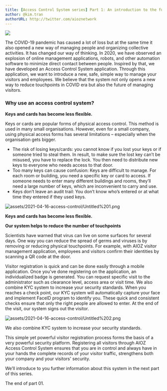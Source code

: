 ```yaml
---
title: [Access Control System series] Part 1: An introduction to the future.
author: @kim.tran
authorURL: http://twitter.com/aioznetwork
---
```

![](assets/2021-04-16-access-control/Untitled.png)
<!--truncate-->

The COVID-19 pandemic has caused a lot of loss but at the same time it also opened a new way of managing people and organizing collective activities. It has changed our way of thinking. In 2020, we have observed an explosion of online management applications, robots, and other automation software to minimize direct contact between people. Inspired by that, we have developed an Access Control System application. Through this application, we want to introduce a new, safe, simple way to manage your visitors and employees. We believe that the system not only opens a new way to reduce touchpoints in COVID era but also the future of managing visitors.

### **Why use an access control system?**

**Keys and cards has become less flexible.**

Keys or cards are popular forms of physical access control. This method is used in many small organisations. However, even for a small company, using physical access forms has several limitations – especially when the organisation gets bigger.

- The risk of losing keys/cards: you cannot know if you lost your keys or if someone tried to steal them. In result, to make sure the lost key can’t be misused, you have to replace the lock. You then need to distribute new keys to everyone who needs access to that door.
- Too many keys can cause confusion: Keys are difficult to manage. For each room or building, you need a specific key or card to access. If someone needs to enter many different buildings and rooms, they’ll need a large number of keys, which are inconvenient to carry and use.
- Keys don’t leave an audit trail: You don’t know who’s entered or at what time they entered if they used keys.

![assets/2021-04-16-access-control/Untitled%201.png](assets/2021-04-16-access-control/Untitled%201.png)

**Keys and cards has become less flexible.**

**Our system helps to reduce the number of touchpoints**

Scientists have warned that virus can live on some surfaces for several days. One way you can reduce the spread of germs and viruses is by removing or reducing physical touchpoints. For example, with AIOZ visitor management application, employees and visitors confirm their identities by scanning a QR code at the door.

Visitor registration is quick and can be done easily through a mobile application. Once you've done registering on the application, an individualized badge is generated. You can request specific visit to the administrator such as clearance level, access area or visit time. We also combine KYC system to increase your security standards. When you reaches a check point, our KYC system will automatically capture your face and implement FaceID program to identify you. These quick and consistent checks ensure that only the right people are allowed to enter. At the end of the visit, our system signs out the visitor.

![assets/2021-04-16-access-control/Untitled%202.png](assets/2021-04-16-access-control/Untitled%202.png)

 We also combine KYC system to increase your security standards.

This simple yet powerful visitor registration process forms the basis of a very powerful security platform. Registering all visitors through AIOZ Access Control System ensures that you are in control and always have in your hands the complete records of your visitor traffic, strengthens both your company and your visitors' security.

We’ll introduce to you further information about this system in the next part of this series.

The end of part 01.
